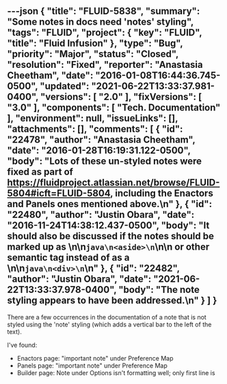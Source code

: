 ---json
{
  "title": "FLUID-5838",
  "summary": "Some notes in docs need 'notes' styling",
  "tags": "FLUID",
  "project": {
    "key": "FLUID",
    "title": "Fluid Infusion"
  },
  "type": "Bug",
  "priority": "Major",
  "status": "Closed",
  "resolution": "Fixed",
  "reporter": "Anastasia Cheetham",
  "date": "2016-01-08T16:44:36.745-0500",
  "updated": "2021-06-22T13:33:37.981-0400",
  "versions": [
    "2.0"
  ],
  "fixVersions": [
    "3.0"
  ],
  "components": [
    "Tech. Documentation"
  ],
  "environment": null,
  "issueLinks": [],
  "attachments": [],
  "comments": [
    {
      "id": "22478",
      "author": "Anastasia Cheetham",
      "date": "2016-01-28T16:19:31.122-0500",
      "body": "Lots of these un-styled notes were fixed as part of <https://fluidproject.atlassian.net/browse/FLUID-5804#icft=FLUID-5804>, including the Enactors and Panels ones mentioned above.\n"
    },
    {
      "id": "22480",
      "author": "Justin Obara",
      "date": "2016-11-24T14:38:12.437-0500",
      "body": "It should also be discussed if the notes should be marked up as&#x20;\n\n```java\n<aside>\n```\n\n&#x20;or other semantic tag instead of as a&#x20;\n\n```java\n<div>\n```\n"
    },
    {
      "id": "22482",
      "author": "Justin Obara",
      "date": "2021-06-22T13:33:37.978-0400",
      "body": "The note styling appears to have been addressed.\n"
    }
  ]
}
---
There are a few occurrences in the documentation of a note that is not styled using the 'note' styling (which adds a vertical bar to the left of the text).

I've found:

* Enactors page: "important note" under Preference Map
* Panels page: "important note" under Preference Map
* Builder page: Note under Options isn't formatting well; only first line is

        